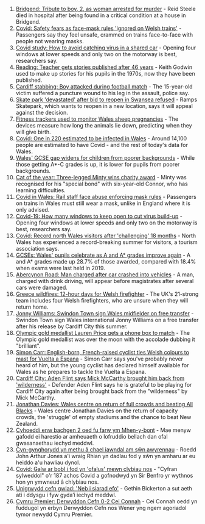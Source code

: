 1. [Bridgend: Tribute to boy, 2, as woman arrested for murder](https://www.bbc.co.uk/news/uk-wales-58194706) - Reid Steele died in hospital after being found in a critical condition at a house in Bridgend.
2. [Covid: Safety fears as face-mask rules 'ignored on Welsh trains'](https://www.bbc.co.uk/news/uk-wales-58144669) - Passengers say they feel unsafe, crammed on trains face-to-face with people not wearing masks.
3. [Covid study: How to avoid catching virus in a shared car](https://www.bbc.co.uk/news/uk-wales-58202468) - Opening four windows at lower speeds and only two on the motorway is best, researchers say.
4. [Reading: Teacher gets stories published after 46 years](https://www.bbc.co.uk/news/uk-wales-58189969) - Keith Godwin used to make up stories for his pupils in the 1970s, now they have been published.
5. [Cardiff stabbing: Boy attacked during football match](https://www.bbc.co.uk/news/uk-wales-58194369) - The 15-year-old victim suffered a puncture wound to his leg in the assault, police say.
6. [Skate park 'devastated' after bid to reopen in Swansea refused](https://www.bbc.co.uk/news/uk-wales-58172022) - Ramps Skatepark, which wants to reopen in a new location, says it will appeal against the decision.
7. [Fitness trackers used to monitor Wales sheep pregnancies](https://www.bbc.co.uk/news/uk-wales-58198198) - The devices measure how long the animals lie down, predicting when they will give birth.
8. [Covid: One in 220 estimated to be infected in Wales](https://www.bbc.co.uk/news/uk-wales-58204723) - Around 14,100 people are estimated to have Covid - and the rest of today's data for Wales.
9. [Wales' GCSE gap widens for children from poorer backgrounds](https://www.bbc.co.uk/news/uk-wales-58189971) - While those getting A*-C grades is up, it is lower for pupils from poorer backgrounds.
10. [Cat of the year: Three-legged Minty wins charity award](https://www.bbc.co.uk/news/uk-wales-58189412) - Minty was recognised for his "special bond" with six-year-old Connor, who has learning difficulties.
11. [Covid in Wales: Rail staff face abuse enforcing mask rules](https://www.bbc.co.uk/news/uk-wales-58205655) - Passengers on trains in Wales must still wear a mask, unlike in England where it is only advised.
12. [Covid-19: How many windows to keep open to cut virus build-up](https://www.bbc.co.uk/news/uk-wales-58204733) - Opening four windows at lower speeds and only two on the motorway is best, researchers say.
13. [Covid: Record north Wales visitors after 'challenging' 18 months](https://www.bbc.co.uk/news/uk-wales-58201388) - North Wales has experienced a record-breaking summer for visitors, a tourism association says.
14. [GCSEs: Wales' pupils celebrate as A and A* grades improve again](https://www.bbc.co.uk/news/uk-wales-58191705) - A and A* grades made up 28.7% of those awarded, compared with 18.4% when exams were last held in 2019.
15. [Abercynon Road: Man charged after car crashed into vehicles](https://www.bbc.co.uk/news/uk-wales-58184062) - A man, charged with drink driving, will appear before magistrates after several cars were damaged.
16. [Greece wildfires: 12-hour days for Welsh firefighter](https://www.bbc.co.uk/news/uk-wales-58176916) - The UK's 21-strong team includes four Welsh firefighters, who are unsure when they will return home.
17. [Jonny Williams: Swindon Town sign Wales midfielder on free transfer](https://www.bbc.co.uk/sport/football/58207019) - Swindon Town sign Wales international Jonny Williams on a free transfer after his release by Cardiff City this summer.
18. [Olympic gold medallist Lauren Price gets a phone box to match](https://www.bbc.co.uk/news/uk-wales-58205982) - The Olympic gold medallist was over the moon with the accolade dubbing it "brilliant".
19. [Simon Carr: English-born, French-raised cyclist ties Welsh colours to mast for Vuelta a Espana](https://www.bbc.co.uk/sport/cycling/58175040) - Simon Carr says you've probably never heard of him, but the young cyclist has declared himself available for Wales as he prepares to tackle the Vuelta a Espana.
20. [Cardiff City: Aden Flint says Mick McCarthy brought him back from 'wilderness'](https://www.bbc.co.uk/sport/football/58203102) - Defender Aden Flint says he is grateful to be playing for Cardiff City again after being brought back from the "wilderness" by Mick McCarthy.
21. [Jonathan Davies: Wales centre on return of full crowds and beating All Blacks](https://www.bbc.co.uk/sport/rugby-union/58190099) - Wales centre Jonathan Davies on the return of capacity crowds, the 'struggle' of empty stadiums and the chance to beat New Zealand.
22. [Cyhoeddi enw bachgen 2 oed fu farw ym Mhen-y-bont](https://www.bbc.co.uk/newyddion/58206727) - Mae menyw gafodd ei harestio ar amheuaeth o lofruddio bellach dan ofal gwasanaethau iechyd meddwl.
23. [Cyn-gynghorydd yn methu â chael iawndal am sŵn awyrennau](https://www.bbc.co.uk/newyddion/58201465) - Roedd John Arthur Jones a'i wraig Rhian yn dadlau fod y sŵn yn amharu ar eu heiddo a'u hawliau dynol.
24. [Covid: Galw ar bobl i fod yn 'ofalus' mewn clybiau nos](https://www.bbc.co.uk/newyddion/58194120) - "Cyfran sylweddol" o'r 187 achos Covid a gofnodwyd yn Sir Benfro yr wythnos hon yn ymwneud â chlybiau nos.
25. [Unigrwydd cefn gwlad: 'Neb i siarad efo'](https://www.bbc.co.uk/newyddion/58199552) - Gethin Bickerton a sut aeth ati i ddysgu i fyw gyda’i iechyd meddwl.
26. [Cymru Premier: Derwyddon Cefn 0-2 Cei Connah](https://www.bbc.co.uk/newyddion/58209271) - Cei Connah oedd yn fuddugol yn erbyn Derwyddon Cefn nos Wener yng ngem agoriadol tymor newydd Cymru Premier.
